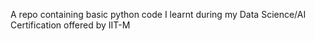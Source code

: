A repo containing basic python code I learnt during my Data Science/AI Certification offered by IIT-M
